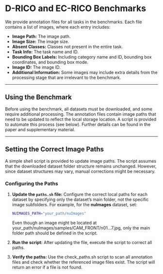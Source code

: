 # D-RICO and EC-RICO Benchmarks

We provide annotation files for all tasks in the benchmarks. Each file contains a list of images, where each entry includes:

- **Image Path:** The image path.
- **Image Size:** The image size.
- **Absent Classes:** Classes not present in the entire task.
- **Task Info:** The task name and ID.
- **Bounding Box Labels:** Including category name and ID, bounding box coordinates, and bounding box mode.
- **Image ID:** The image ID.
- **Additional Information:** Some images may include extra details from the processing stage that are irrelevant to the benchmark.

---

## Using the Benchmark

Before using the benchmark, all datasets must be downloaded, and some require additional processing. The annotation files contain image paths that need to be updated to reflect the local storage location. A script is provided to automate this process (see below). Further details can be found in the paper and supplementary material.

---

## Setting the Correct Image Paths

A simple shell script is provided to update image paths. The script assumes that the downloaded dataset folder structure remains unchanged. However, since dataset structures may vary, manual corrections might be necessary.

### Configuring the Paths

1. **Update the `paths.sh` file:** 
   Configure the correct local paths for each dataset by specifying only the dataset’s main folder, not the specific image subfolders. 
   For example, for the **nuImages** dataset, set:
   ```sh
   NUIMAGES_PATH="your_path/nuImages"
   ```
   Even though an image might be located at your_path/nuImages/samples/CAM_FRONT/n01...7.jpg, only the main folder path should be defined in the script.

2. **Run the script:**
   After updating the file, execute the script to correct all paths.

4. **Verify the paths:**
   Use the check_paths.sh script to scan all annotation files and check whether the referenced image files exist. The script will return an error if a file is not found.